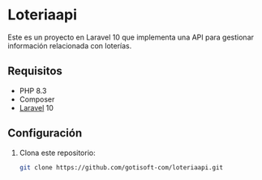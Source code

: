 # Loteriaapi

Este es un proyecto en Laravel 10 que implementa una API para gestionar información relacionada con loterías.

## Requisitos

- PHP 8.3
- Composer
- [Laravel](https://laravel.com/) 10

## Configuración

1. Clona este repositorio:

   ```bash
   git clone https://github.com/gotisoft-com/loteriaapi.git
